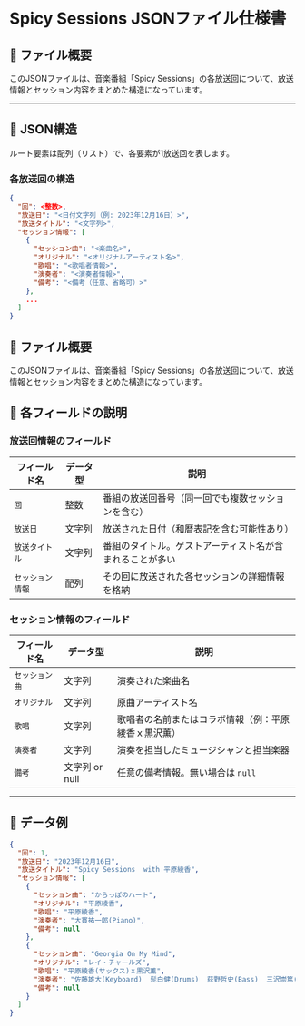 # Spicy Sessions JSONファイル仕様書

## 🔸 ファイル概要
このJSONファイルは、音楽番組「Spicy Sessions」の各放送回について、放送情報とセッション内容をまとめた構造になっています。

---

## 🔹 JSON構造
ルート要素は配列（リスト）で、各要素が1放送回を表します。

### 各放送回の構造
```json
{
  "回": <整数>,
  "放送日": "<日付文字列（例: 2023年12月16日）>",
  "放送タイトル": "<文字列>",
  "セッション情報": [
    {
      "セッション曲": "<楽曲名>",
      "オリジナル": "<オリジナルアーティスト名>",
      "歌唱": "<歌唱者情報>",
      "演奏者": "<演奏者情報>",
      "備考": "<備考（任意、省略可）>"
    },
    ...
  ]
}
```
## 🔸 ファイル概要
このJSONファイルは、音楽番組「Spicy Sessions」の各放送回について、放送情報とセッション内容をまとめた構造になっています。

## 🔹 各フィールドの説明

### 放送回情報のフィールド

| フィールド名       | データ型 | 説明 |
|------------------|--------|------|
| `回`             | 整数    | 番組の放送回番号（同一回でも複数セッションを含む） |
| `放送日`          | 文字列  | 放送された日付（和暦表記を含む可能性あり） |
| `放送タイトル`      | 文字列  | 番組のタイトル。ゲストアーティスト名が含まれることが多い |
| `セッション情報`    | 配列    | その回に放送された各セッションの詳細情報を格納 |

### セッション情報のフィールド

| フィールド名     | データ型 | 説明 |
|----------------|--------|------|
| `セッション曲`   | 文字列  | 演奏された楽曲名 |
| `オリジナル`     | 文字列  | 原曲アーティスト名 |
| `歌唱`         | 文字列  | 歌唱者の名前またはコラボ情報（例：平原綾香ｘ黒沢薫） |
| `演奏者`       | 文字列  | 演奏を担当したミュージシャンと担当楽器 |
| `備考`         | 文字列 or null | 任意の備考情報。無い場合は `null` |

---

## 🔸 データ例

```json
{
  "回": 1,
  "放送日": "2023年12月16日",
  "放送タイトル": "Spicy Sessions  with 平原綾香",
  "セッション情報": [
    {
      "セッション曲": "からっぽのハート",
      "オリジナル": "平原綾香",
      "歌唱": "平原綾香",
      "演奏者": "大貫祐一郎(Piano)",
      "備考": null
    },
    {
      "セッション曲": "Georgia On My Mind",
      "オリジナル": "レイ・チャールズ",
      "歌唱": "平原綾香(サックス)ｘ黒沢薫",
      "演奏者": "佐藤雄大(Keyboard)  髭白健(Drums)  荻野哲史(Bass)  三沢崇篤(Guitar)",
      "備考": null
    }
  ]
}
```


